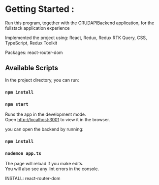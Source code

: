 # Getting Started :

Run this program, together with the CRUDAPIBackend application, for the fullstack application experience

Implemented the project using: React, Redux, Redux RTK Query, CSS, TypeScript, Redux Toolkit

Packages: react-router-dom

## Available Scripts

In the project directory, you can run:

### `npm install`

### `npm start`

Runs the app in the development mode.\
Open [http://localhost:3001](http://localhost:3001) to view it in the browser.

you can open the backend by running:

### `npm install`

### `nodemon app.ts`

The page will reload if you make edits.\
You will also see any lint errors in the console.

INSTALL:
react-router-dom
